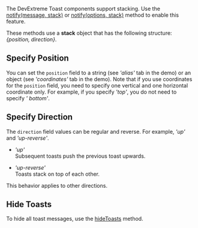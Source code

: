 The DevExtreme Toast components support stacking. Use the [notify(message, stack)](/Documentation/ApiReference/Common/Utils/ui/#notifymessage_stack) or [notify(options, stack)](/Documentation/ApiReference/Common/Utils/ui/#notifyoptions_stack) method to enable this feature.

These methods use a **stack** object that has the following structure: *{position, direction}*.

## Specify Position

You can set the `position` field to a string (see *'alias'* tab in the demo) or an object (see *'coordinates'* tab in the demo). Note that if you use coordinates for the `position` field, you need to specify one vertical and one horizontal coordinate only. For example, if you specify *'top'*, you do not need to specify *' bottom'*.

## Specify Direction

The `direction` field values can be regular and reverse. For example, *'up'* and *'up-reverse'*.

- *'up'*   
Subsequent toasts push the previous toast upwards.

- *'up-reverse'*    
Toasts stack on top of each other. 

This behavior applies to other directions.

## Hide Toasts

To hide all toast messages, use the [hideToasts](/Documentation/ApiReference/Common/Utils/ui/Methods/#hideToasts) method.